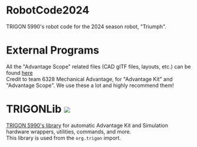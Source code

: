 # RobotCode2024

TRIGON 5990's robot code for the 2024 season robot, "Triumph".

# External Programs

All the "Advantage Scope" related files (CAD glTF files, layouts, etc.) can be
found [here](https://www.youtube.com/watch?v=dQw4w9WgXcQ)   
Credit to team 6328 Mechanical Advantage, for "Advantage Kit" and "Advantage Scope".
We use these a lot and highly recommend them!

# TRIGONLib [![](https://jitpack.io/v/Programming-TRIGON/TRIGONLib.svg)](https://jitpack.io/#Programming-TRIGON/TRIGONLib)

[TRIGON 5990's library](https://github.com/Programming-TRIGON/TRIGONLib) for automatic Advantage Kit and Simulation
hardware wrappers, utilities, commands, and more.   
This library is used from the `org.trigon` import.

